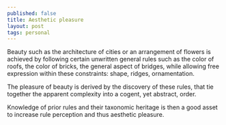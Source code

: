 ```yaml
---
published: false
title: Aesthetic pleasure
layout: post
tags: personal
---
```


Beauty such as the architecture of cities or an arrangement of flowers is achieved by following certain unwritten general rules such as the color of roofs, the color of bricks, the general aspect of bridges, while allowing free expression within these constraints: shape, ridges, ornamentation. 

The pleasure of beauty is derived by the discovery of these rules, that tie together the apparent complexity into a cogent, yet abstract, order. 

Knowledge of prior rules and their taxonomic heritage is then a good asset to increase rule perception and thus aesthetic pleasure. 
